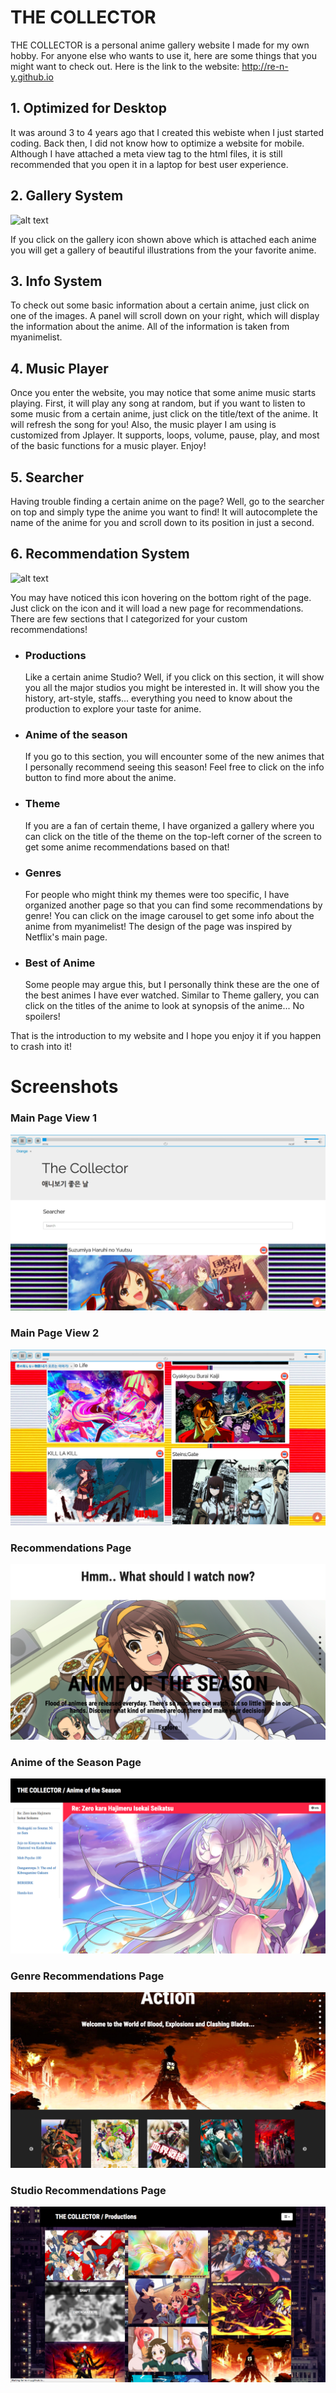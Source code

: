 # THE COLLECTOR

THE COLLECTOR is a personal anime gallery website I made for my own hobby. For anyone else who wants to use it, here are some
things that you might want to check out.
Here is the link to the website:
http://re-n-y.github.io

## **1. Optimized for Desktop**
  It was around 3 to 4 years ago that I created this webiste when I just started coding. Back then, I did not know how to optimize a
  website for mobile. Although I have attached a meta view tag to the html files, it is still recommended that you open it in a laptop
  for best user experience.

## **2. Gallery System**

  ![alt text](http://re-n-y.github.io/icons/Gallery.png)
  
  If you click on the gallery icon shown above which is attached each anime you will get a gallery of beautiful illustrations
  from the your favorite anime.

## **3. Info System**

  To check out some basic information about a certain anime, just click on one of the images. A panel will scroll down on your
  right, which will display the information about the anime. All of the information is taken from myanimelist.
  
## **4. Music Player**
  
  Once you enter the website, you may notice that some anime music starts playing. First, it will play any song at random,
  but if you want to listen to some music from a certain anime, just click on the title/text of the anime. It will refresh the
  song for you! Also, the music player I am using is customized from Jplayer. It supports, loops, volume, pause, play, and most of
  the basic functions for a music player. Enjoy!

## **5. Searcher**
  
  Having trouble finding a certain anime on the page? Well, go to the searcher on top and simply type the anime you want to find!
  It will autocomplete the name of the anime for you and scroll down to its position in just a second.
  
## **6. Recommendation System**
  
  ![alt text](http://re-n-y.github.io/icons/Re.png)
   
  You may have noticed this icon hovering on the bottom right of the page. Just click on the icon and it will load a new page for
  recommendations. There are few sections that I categorized for your custom recommendations!
  
  - ### Productions
  
    Like a certain anime Studio? Well, if you click on this section, it will show you all the major studios you might be interested in.
    It will show you the history, art-style, staffs... everything you need to know about the production to explore your taste for anime.
    
  - ### Anime of the season
  
    If you go to this section, you will encounter some of the new animes that I personally recommend seeing this season!
    Feel free to click on the info button to find more about the anime.
    
  - ### Theme
  
    If you are a fan of certain theme, I have organized a gallery where you can click on the title of the theme on the top-left
    corner of the screen to get some anime recommendations based on that!
  
  - ### Genres
  
    For people who might think my themes were too specific, I have organized another page so that you can find some recommendations
    by genre! You can click on the image carousel to get some info about the anime from myanimelist! The design of the page was
    inspired by Netflix's main page.
    
  - ### Best of Anime
  
    Some people may argue this, but I personally think these are the one of the best animes I have ever watched.
    Similar to Theme gallery, you can click on the titles of the anime to look at synopsis of the anime...
    No spoilers!
    
That is the introduction to my website and I hope you enjoy it if you happen to crash into it!

# Screenshots
### Main Page View 1

![alt text](https://github.com/RE-N-Y/RE-N-Y.github.io/blob/master/img/Main%20Page.png)

### Main Page View 2

![alt text](https://github.com/RE-N-Y/RE-N-Y.github.io/blob/master/img/Main%20Page%20View%201.png)

### Recommendations Page

![alt text](https://github.com/RE-N-Y/RE-N-Y.github.io/blob/master/img/Anime%20Recommendations%20Page.png)

### Anime of the Season Page

![alt text](https://github.com/RE-N-Y/RE-N-Y.github.io/blob/master/img/Anime%20of%20the%20Season%20Recommendation%20Page.png)

### Genre Recommendations Page

![alt text](https://github.com/RE-N-Y/RE-N-Y.github.io/blob/master/img/Genre%20Recommendation%20Page.png)

### Studio Recommendations Page

![alt text](https://github.com/RE-N-Y/RE-N-Y.github.io/blob/master/img/Recommendation%20by%20Studio%201.png)

